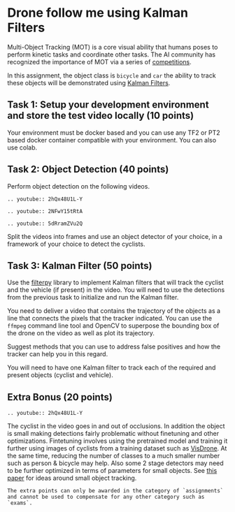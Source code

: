 # Drone follow me using Kalman Filters

Multi-Object Tracking (MOT) is a core visual ability that humans poses to perform kinetic tasks and coordinate other tasks. The AI community has recognized the importance of MOT via a series of [competitions](https://motchallenge.net). 

In this assignment, the object class is `bicycle` and `car` the ability to track these objects  will be demonstrated using [Kalman Filters](https://en.wikipedia.org/wiki/Kalman_filter).  


## Task 1: Setup your development environment and store the test video locally (10 points)

Your environment must be docker based and you can use any TF2 or PT2 based docker container compatible with your environment. You can also use colab. 

## Task 2: Object Detection (40 points)

Perform object detection on the following videos. 

```{eval-rst}
.. youtube:: 2hQx48U1L-Y
```
```{eval-rst}
.. youtube:: 2NFwY15tRtA
```

```{eval-rst}
.. youtube:: 5dRramZVu2Q
```

Split the videos into frames and use an object detector of your choice, in a framework of your choice to detect the cyclists.  

## Task 3: Kalman Filter (50 points)

Use the  [filterpy](https://filterpy.readthedocs.io/en/latest/kalman/KalmanFilter.html) library to implement Kalman filters that will track the cyclist and the vehicle (if present) in the video. You will need to use the detections from the previous task to initialize and run the Kalman filter. 

You need to deliver a video that contains the trajectory of the objects as a line that connects the pixels that the tracker indicated. You can use the `ffmpeg` command line tool and OpenCV to superpose the bounding box of the drone on the video as well as plot its trajectory. 

Suggest methods that you can use to address  false positives and how the tracker can help you in this regard.

You will need to have one Kalman filter to track each of the required and present objects (cyclist and vehicle).


## Extra Bonus (20 points)

```{eval-rst}
.. youtube:: 2hQx48U1L-Y
```

The cyclist in the video goes in and out of occlusions. In addition the object is small making detections fairly problematic without finetuning and other optimizations.  Fintetuning involves using the pretrained model and training it further using images of cyclists from a training dataset such as [VisDrone](https://github.com/VisDrone/VisDrone-Dataset). At the same time,  reducing the number of classes to a much smaller number such as person & bicycle may help.  Also some 2 stage detectors may need to be further optimized in terms of parameters for small objects. See [this paper](https://www.mdpi.com/1424-8220/23/15/6887) for ideas around small object tracking. 


```{note}
The extra points can only be awarded in the category of `assignments` and cannot be used to compensate for any other category such as `exams`. 
```

